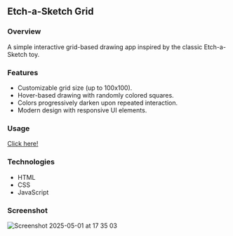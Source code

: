 ## Etch-a-Sketch Grid

### Overview
A simple interactive grid-based drawing app inspired by the classic Etch-a-Sketch toy.

### Features
- Customizable grid size (up to 100x100).
- Hover-based drawing with randomly colored squares.
- Colors progressively darken upon repeated interaction.
- Modern design with responsive UI elements.

### Usage
[Click here!](https://juaniv2002.github.io/etch-a-sketch/)

### Technologies
- HTML
- CSS
- JavaScript

### Screenshot
![Screenshot 2025-05-01 at 17 35 03](https://github.com/user-attachments/assets/a7a2cf97-cea8-4415-846b-0af9d652f61e)
